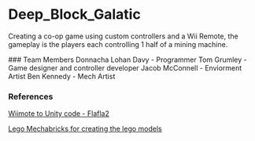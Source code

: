 # Deep_Block_Galatic
Creating a co-op game using custom controllers and a Wii Remote, the gameplay is the players each controlling 1 half of a mining machine.

### Team Members
Donnacha Lohan Davy - Programmer
Tom Grumley - Game designer and controller developer
Jacob McConnell - Enviorment Artist
Ben Kennedy - Mech Artist

### References
[Wiimote to Unity code - Flafla2](https://github.com/Flafla2/Unity-Wiimote)

[Lego Mechabricks for creating the lego models](https://www.mecabricks.com/en/workshop)
